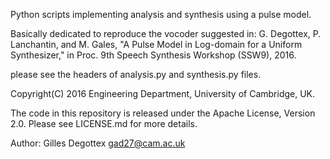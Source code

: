 Python scripts implementing analysis and synthesis using a pulse model.

Basically dedicated to reproduce the vocoder suggested in:
G. Degottex, P. Lanchantin, and M. Gales, "A Pulse Model in Log-domain
    for a Uniform Synthesizer," in Proc. 9th Speech Synthesis Workshop
    (SSW9), 2016.

please see the headers of analysis.py and synthesis.py files.

Copyright(C) 2016 Engineering Department, University of Cambridge, UK.

The code in this repository is released under the Apache License, Version 2.0.
Please see LICENSE.md for more details.

Author: Gilles Degottex <gad27@cam.ac.uk>
